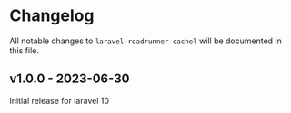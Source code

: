# Changelog

All notable changes to `laravel-roadrunner-cachel` will be documented in this file.

## v1.0.0 - 2023-06-30

Initial release for laravel 10
